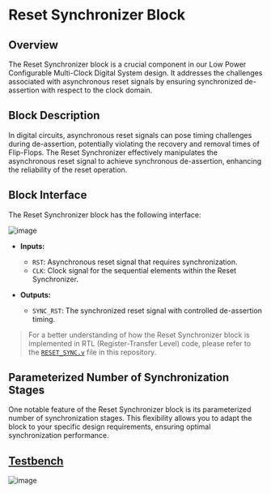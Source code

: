 # Reset Synchronizer Block

## Overview
The Reset Synchronizer block is a crucial component in our Low Power Configurable Multi-Clock Digital System design. It addresses the challenges associated with asynchronous reset signals by ensuring synchronized de-assertion with respect to the clock domain.

## Block Description
In digital circuits, asynchronous reset signals can pose timing challenges during de-assertion, potentially violating the recovery and removal times of Flip-Flops. The Reset Synchronizer effectively manipulates the asynchronous reset signal to achieve synchronous de-assertion, enhancing the reliability of the reset operation.

## Block Interface
The Reset Synchronizer block has the following interface:

![image](https://github.com/AhmedAmrAbdellatif1/Multi-Clock-Domain-System/assets/140100601/8af950df-f950-4aa5-8a33-63b3b7d9a1b4)

- **Inputs:**
  - `RST`: Asynchronous reset signal that requires synchronization.
  - `CLK`: Clock signal for the sequential elements within the Reset Synchronizer.

- **Outputs:**
  - `SYNC_RST`: The synchronized reset signal with controlled de-assertion timing.

> For a better understanding of how the Reset Synchronizer block is implemented in RTL (Register-Transfer Level) code, please refer to the [`RESET_SYNC.v`](.RESET_SYNC.v) file in this repository.

## Parameterized Number of Synchronization Stages
One notable feature of the Reset Synchronizer block is its parameterized number of synchronization stages. This flexibility allows you to adapt the block to your specific design requirements, ensuring optimal synchronization performance.

## [Testbench](./RST_SYNC_tb.v)
![image](https://github.com/AhmedAmrAbdellatif1/Multi-Clock-Domain-System/assets/140100601/eef146e9-cb39-4a61-9220-9a6e7591f53e)


